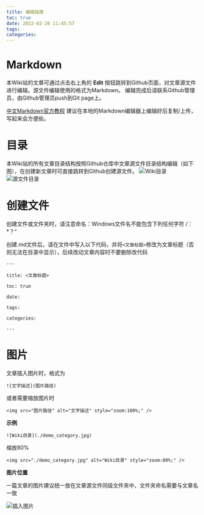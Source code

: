 ```yaml
---
title: 编辑指南
toc: true
date: 2022-02-26 11:45:57
tags:
categories: 
---
```


# Markdown
本Wiki站的文章可通过点击右上角的 **Edit** 按钮跳转到Github页面，对文章源文件进行编辑。源文件编辑使用的格式为Markdown。
编辑完成后请联系Github管理员，由Github管理员push到Git page上。

[中文Markdown官方教程](https://markdown.com.cn/ "中文Markdown官方教程")
建议在本地的Markdown编辑器上编辑好后复制/上传，写起来会方便些。


# 目录
本Wiki站的所有文章目录结构按照Github仓库中文章源文件目录结构编辑（如下图），在创建新文章时可直接跳转到Github创建源文件。
![Wiki目录](demo_category.jpg)
![源文件目录](demo_md_category.jpg)

# 创建文件
创建文件或文件夹时，请注意命名：Windows文件名不能包含下列任何字符 \/：*？“

创建.md文件后，请在文件中写入以下代码，并将`<文章标题>`修改为文章标题（否则无法在目录中显示），后续改动文章内容时不要删除改代码

`---`

`title: <文章标题>`

`toc: true`

`date: `

`tags:`

`categories:` 

`---`

# 图片
文章插入图片时，格式为

`![文字描述](图片路径)`

或者需要缩放图片时

`<img src="图片路径" alt="文字描述" style="zoom:100%;" />`

**示例**

`![Wiki目录](./demo_category.jpg)`

缩放80%

`<img src="./demo_category.jpg" alt="Wiki目录" style="zoom:80%;" />`

**图片位置**

一篇文章的图片建议统一放在文章源文件同级文件夹中，文件夹命名需要与文章名一致

![插入图片](./picture_demo.jpg)
